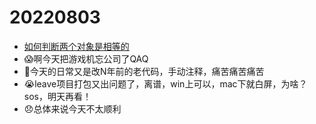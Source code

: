 <!--
 * @Desc: 
 * @Author: 曾茹菁
 * @Date: 2022-08-02 15:55:37
 * @LastEditors: 曾茹菁
 * @LastEditTime: 2022-08-03 22:16:19
-->
# 20220803

- [如何判断两个对象是相等的](/daily/note/20220803) 
- 😱啊今天把游戏机忘公司了QAQ
- 🙉今天的日常又是改N年前的老代码，手动注释，痛苦痛苦痛苦
- 😭leave项目打包又出问题了，离谱，win上可以，mac下就白屏，为啥？sos，明天再看！
- 😞总体来说今天不太顺利